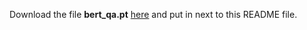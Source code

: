Download the file **bert_qa.pt** [here](https://drive.google.com/file/d/1io0SRgo3JHhKCXPiv5YWl-Mfbb46UB_H/view?usp=sharing) and put in next to this README file.
